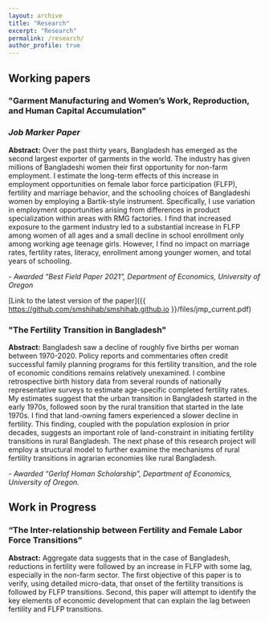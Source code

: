 ```yaml
---
layout: archive
title: "Research"
excerpt: "Research"
permalink: /research/
author_profile: true
---
```


## Working papers

### "Garment Manufacturing and Women’s Work, Reproduction, and Human Capital Accumulation"
### *Job Marker Paper*

**Abstract:** Over the past thirty years, Bangladesh has emerged as the second largest exporter of garments in the world. The industry has given millions of Bangladeshi women their first opportunity for non-farm employment. I estimate the long-term effects of this increase in employment opportunities on female labor force participation (FLFP), fertility and marriage behavior, and the schooling choices of Bangladeshi women by employing a Bartik-style instrument. Specifically, I use variation in employment opportunities arising from differences in product specialization within areas with RMG factories. I find that increased exposure to the garment industry led to a substantial increase in FLFP among women of all ages and a small decline in school enrollment only among working age teenage girls. However, I find no impact on marriage rates, fertility rates, literacy, enrollment among younger women, and total years of schooling.

*- Awarded “Best Field Paper 2021”, Department of Economics, University of Oregon*

[Link to the latest version of the paper]({{ https://github.com/smshihab/smshihab.github.io }}/files/jmp_current.pdf)

### "The Fertility Transition in Bangladesh"

**Abstract:** Bangladesh saw a decline of roughly five births per woman between 1970-2020. Policy reports and commentaries often credit successful family planning programs for this fertility transition, and the role of economic conditions remains relatively unexamined. I combine retrospective birth history data from several rounds of nationally representative surveys to estimate age-specific completed fertility rates. My estimates suggest that the urban transition in Bangladesh started in the early 1970s, followed soon by the rural transition that started in the late 1970s. I find that land-owning famers experienced a slower decline in fertility. This finding, coupled with the population explosion in prior decades, suggests an important role of land-constraint in initiating fertility transitions in rural Bangladesh. The next phase of this research project will employ a structural model to further examine the mechanisms of rural fertility transitions in agrarian economies like rural Bangladesh.

*- Awarded “Gerlof Homan Scholarship”, Department of Economics, University of Oregon.*

## Work in Progress

### “The Inter-relationship between Fertility and Female Labor Force Transitions”

**Abstract:** Aggregate data suggests that in the case of Bangladesh, reductions in fertility were followed by an increase in FLFP with some lag, especially in the non-farm sector. The first objective of this paper is to verify, using detailed micro-data, that onset of the fertility transitions is followed by FLFP transitions. Second, this paper will attempt to identify the key elements of economic development that can explain the lag between fertility and FLFP transitions.
